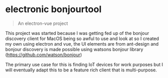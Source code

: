 # electronic bonjourtool

> An electron-vue project

This project was started because I was getting fed up of the bonjour discovery client for MacOS being so awful to use and look at so I created my own using electron and vue, the UI elements are from ant-design and bonjour discovery is made possible using watsons bonjour library (https://github.com/watson/bonjour)

The primary use case for this is finding IoT devices for work purposes but I will eventually adapt this to be a feature rich client that is multi-purpose.
